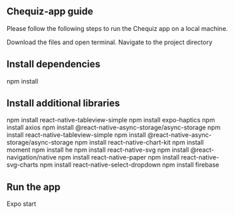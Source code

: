 ## Chequiz-app guide

Please follow the following steps to run the Chequiz app on a local machine.

Download the files and open terminal.
Navigate to the project directory

## Install dependencies
npm install

## Install additional libraries

npm install react-native-tableview-simple
npm install expo-haptics
npm install axios
npm install @react-native-async-storage/async-storage
npm install react-native-tableview-simple
npm install @react-native-async-storage/async-storage
npm install react-native-chart-kit
npm install moment
npm install he
npm install react-native-svg
npm install @react-navigation/native
npm install react-native-paper
npm install react-native-svg-charts
npm install react-native-select-dropdown
npm install firebase

## Run the app
Expo start
